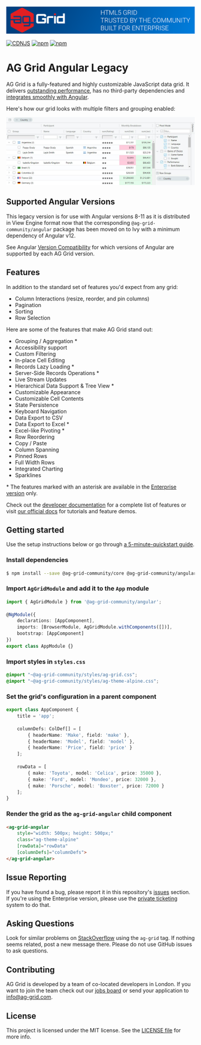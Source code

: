![AG Grid HTML5 Grid trusted by the community, built for enterprise](./github-banner.png "AG Grid")

[![CDNJS](https://img.shields.io/cdnjs/v/ag-grid.svg)](https://cdnjs.com/libraries/ag-grid)
[![npm](https://img.shields.io/npm/dm/@ag-grid-community/angular-legacy.svg)](https://www.npmjs.com/package/@ag-grid-community/angular-legacy)
[![npm](https://img.shields.io/npm/dt/@ag-grid-community/angular-legacy.svg)](https://www.npmjs.com/package/@ag-grid-community/angular-legacy)

# AG Grid Angular Legacy

AG Grid is a fully-featured and highly customizable JavaScript data grid.
It delivers [outstanding performance](https://www.ag-grid.com/example?utm_source=@ag-grid-community/angular-readme&utm_medium=repository&utm_campaign=github), has no third-party dependencies and [integrates smoothly with Angular](https://www.ag-grid.com/angular-data-grid/getting-started/?utm_source=@ag-grid-community/angular-readme&utm_medium=repository&utm_campaign=github).

Here's how our grid looks with multiple filters and grouping enabled:

![Image of AG Grid showing filtering and grouping enabled.](./github-grid-demo.jpg "AG Grid demo")

## Supported Angular Versions

This legacy version is for use with Angular versions 8-11 as it is distributed in View Engine format now that the corresponding `@ag-grid-community/angular` package has been moved on to Ivy with a minimum dependency of Angular v12.

See Angular [Version Compatibility](https://ag-grid.com/angular-data-grid/angular-compatibility/) for which versions of Angular are supported by each AG Grid version.

## Features

In addition to the standard set of features you'd expect from any grid:

* Column Interactions (resize, reorder, and pin columns)
* Pagination
* Sorting
* Row Selection

Here are some of the features that make AG Grid stand out:

* Grouping / Aggregation *
* Accessibility support
* Custom Filtering
* In-place Cell Editing
* Records Lazy Loading *
* Server-Side Records Operations *
* Live Stream Updates
* Hierarchical Data Support & Tree View *
* Customizable Appearance
* Customizable Cell Contents
* State Persistence
* Keyboard Navigation
* Data Export to CSV
* Data Export to Excel *
* Excel-like Pivoting *
* Row Reordering
* Copy / Paste
* Column Spanning
* Pinned Rows
* Full Width Rows
* Integrated Charting
* Sparklines

\* The features marked with an asterisk are available in the [Enterprise version](https://www.ag-grid.com/license-pricing?utm_source=@ag-grid-community/angular-readme&utm_medium=repository&utm_campaign=github) only.

Check out the [developer documentation](https://www.ag-grid.com/angular-data-grid/?utm_source=@ag-grid-community/angular-readme&utm_medium=repository&utm_campaign=github) for a complete list of features or visit [our official docs](https://www.ag-grid.com/angular-data-grid/grid-features/?utm_source=@ag-grid-community/angular-readme&utm_medium=repository&utm_campaign=github) for tutorials and feature demos.

## Getting started

Use the setup instructions below or go through [a 5-minute-quickstart guide](https://www.ag-grid.com/angular-data-grid/getting-started/?utm_source=@ag-grid-community/angular-readme&utm_medium=repository&utm_campaign=github).

### Install dependencies

```sh
$ npm install --save @ag-grid-community/core @ag-grid-community/angular
```

### Import `AgGridModule` and add it to the `App` module

```ts
import { AgGridModule } from '@ag-grid-community/angular';

@NgModule({
	declarations: [AppComponent],
	imports: [BrowserModule, AgGridModule.withComponents([])],
	bootstrap: [AppComponent]
})
export class AppModule {}
```

### Import styles in `styles.css`

```scss
@import "~@ag-grid-community/styles/ag-grid.css";
@import "~@ag-grid-community/styles/ag-theme-alpine.css";
```

### Set the grid's configuration in a parent component

```ts
export class AppComponent {
	title = 'app';

	columnDefs: ColDef[] = [
		{ headerName: 'Make', field: 'make' },
		{ headerName: 'Model', field: 'model' },
		{ headerName: 'Price', field: 'price' }
	];

	rowData = [
		{ make: 'Toyota', model: 'Celica', price: 35000 },
		{ make: 'Ford', model: 'Mondeo', price: 32000 },
		{ make: 'Porsche', model: 'Boxster', price: 72000 }
	];
}
```

### Render the grid as the `ag-grid-angular` child component

```html
<ag-grid-angular
	style="width: 500px; height: 500px;"
	class="ag-theme-alpine"
	[rowData]="rowData"
	[columnDefs]="columnDefs">
</ag-grid-angular>
```

## Issue Reporting

If you have found a bug, please report it in this repository's [issues](https://github.com/ag-grid/ag-grid/issues) section. If you're using the Enterprise version, please use the [private ticketing](https://ag-grid.zendesk.com/) system to do that.

## Asking Questions

Look for similar problems on [StackOverflow](https://stackoverflow.com/questions/tagged/ag-grid) using the `ag-grid` tag. If nothing seems related, post a new message there. Please do not use GitHub issues to ask questions.

## Contributing

AG Grid is developed by a team of co-located developers in London. If you want to join the team check out our [jobs board](https://www.ag-grid.com/ag-grid-jobs-board/?utm_source=@ag-grid-community/angular-readme&utm_medium=repository&utm_campaign=github) or send your application to info@ag-grid.com.

## License

This project is licensed under the MIT license. See the [LICENSE file](./LICENSE.txt) for more info.
